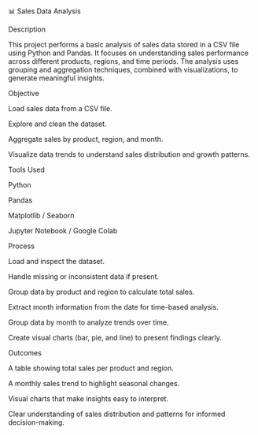 📊 Sales Data Analysis

Description

This project performs a basic analysis of sales data stored in a CSV file using Python and Pandas. It focuses on understanding sales performance across different products, regions, and time periods. The analysis uses grouping and aggregation techniques, combined with visualizations, to generate meaningful insights.

Objective

Load sales data from a CSV file.

Explore and clean the dataset.

Aggregate sales by product, region, and month.

Visualize data trends to understand sales distribution and growth patterns.

Tools Used

Python

Pandas

Matplotlib / Seaborn

Jupyter Notebook / Google Colab

Process

Load and inspect the dataset.

Handle missing or inconsistent data if present.

Group data by product and region to calculate total sales.

Extract month information from the date for time-based analysis.

Group data by month to analyze trends over time.

Create visual charts (bar, pie, and line) to present findings clearly.

Outcomes

A table showing total sales per product and region.

A monthly sales trend to highlight seasonal changes.

Visual charts that make insights easy to interpret.

Clear understanding of sales distribution and patterns for informed decision-making.
